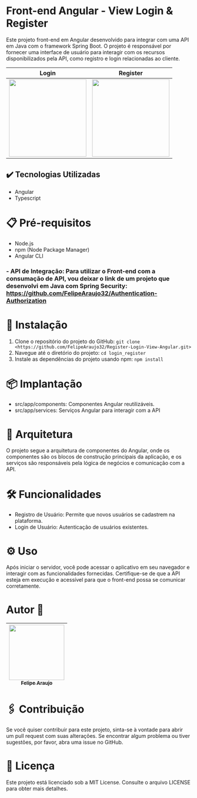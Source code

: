 # Front-end Angular - View Login & Register
Este projeto front-end em Angular desenvolvido para integrar com uma API em Java com o framework Spring Boot. O projeto é responsável por fornecer uma interface de usuário para interagir com os recursos disponibilizados pela API, como registro e login relacionadas ao cliente.

| Login | Register |
|----------|----------|
| <img src="https://github.com/FelipeAraujo32/Register-Login-View-Angular/assets/136930797/3dae0347-85d0-4527-8fc6-b0228fbb2ba7" with="180px" height="210px" > | <img src="https://github.com/FelipeAraujo32/Register-Login-View-Angular/assets/136930797/9fb1d1a0-3bfb-4a03-92ff-e19cf98171c8" with="210px" height="210px" > 


## ✔️ Tecnologias Utilizadas
- Angular
- Typescript 

# 📋 Pré-requisitos
- Node.js
- npm (Node Package Manager)
- Angular CLI
### - API de Integração: Para utilizar o Front-end com a consumação de API, vou deixar o link de um projeto que desenvolvi em Java com Spring Security: <https://github.com/FelipeAraujo32/Authentication-Authorization>

# 🔧 Instalação
1. Clone o repositório do projeto do GitHub:
   ```git clone <https://github.com/FelipeAraujo32/Register-Login-View-Angular.git>```
2. Navegue até o diretório do projeto:
   ```cd login_register```
3. Instale as dependências do projeto usando npm:
   ```npm install```

# 📦 Implantação
- src/app/components: Componentes Angular reutilizáveis.
- src/app/services: Serviços Angular para interagir com a API

#  🔩 Arquitetura
O projeto segue a arquitetura de componentes do Angular, onde os componentes são os blocos de construção principais da aplicação, e os serviços são responsáveis pela lógica de negócios e comunicação com a API.

# 🛠️ Funcionalidades
- Registro de Usuário: Permite que novos usuários se cadastrem na plataforma.
- Login de Usuário: Autenticação de usuários existentes.

 # ⚙️ Uso
Após iniciar o servidor, você pode acessar o aplicativo em seu navegador e interagir com as funcionalidades fornecidas. Certifique-se de que a API esteja em execução e acessível para que o front-end possa se comunicar corretamente.

# Autor 👦
| [<img loading="lazy" src="https://avatars.githubusercontent.com/u/136930797?v=4" width=150><br><sub>Felipe Araujo</sub>](https://github.com/FelipeAraujo32)
| :---: |

# 🖇️ Contribuição
Se você quiser contribuir para este projeto, sinta-se à vontade para abrir um pull request com suas alterações. Se encontrar algum problema ou tiver sugestões, por favor, abra uma issue no GitHub.

# 📄 Licença
Este projeto está licenciado sob a MIT License. Consulte o arquivo LICENSE para obter mais detalhes.
